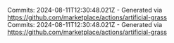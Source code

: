 Commits: 2024-08-11T12:30:48.021Z - Generated via https://github.com/marketplace/actions/artificial-grass
<br>
Commits: 2024-08-11T12:30:48.021Z - Generated via https://github.com/marketplace/actions/artificial-grass
<br>
